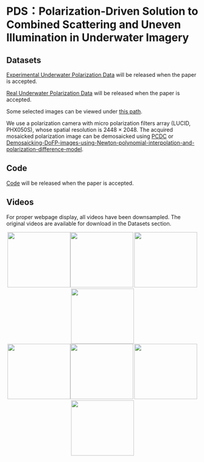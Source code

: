<div align=left><div>

# PDS：Polarization-Driven Solution to Combined Scattering and Uneven Illumination in Underwater Imagery

<div align=left><div>

## Datasets

[Experimental Underwater Polarization Data]() will be released when the paper is accepted.

[Real Underwater Polarization Data]() will be released when the paper is accepted.

Some selected images can be viewed under [this path](https://github.com/polwork/PDS/tree/main/Real%20Underwater%20Polarization%20Data).

We use a polarization camera with micro polarization filters array (LUCID, PHX050S), whose spatial resolution is 2448 × 2048.
The acquired mosaicked polarization image can be demosaicked using [PCDC](https://github.com/polwork/PCDP) or [Demosaicking-DoFP-images-using-Newton-polynomial-interpolation-and-polarization-difference-model](https://github.com/polwork/Demosaicking-DoFP-images-using-Newton-polynomial-interpolation-and-polarization-difference-model).

## Code

[Code]() will be released when the paper is accepted.

## Videos
For proper webpage display, all videos have been downsampled. The original videos are available for download in the Datasets section.

<div align=center><img src="Video/Video1-Ori.gif" width="165" height="145"><img src="Video/Video1-PDS.gif" width="165" height="145">  <img src="Video/Video2-Ori.gif" width="165" height="145" ><img src="Video/Video2-PDS.gif" width="165" height="145"><div>

<div align=center><img src="Video/Video3-Ori.gif" width="165" height="145"><img src="Video/Video3-PDS.gif" width="165" height="145">  <img src="Video/Video4-Ori.gif" width="165" height="145" ><img src="Video/Video4-PDS.gif" width="165" height="145"><div>

<div align=left><div>

